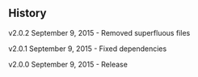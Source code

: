 ## History

v2.0.2 September 9, 2015
	- Removed superfluous files

v2.0.1 September 9, 2015
	- Fixed dependencies

v2.0.0 September 9, 2015
	- Release
